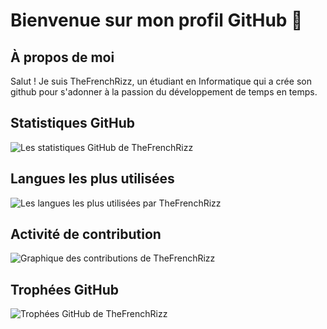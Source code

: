 # Bienvenue sur mon profil GitHub 👋

## À propos de moi

Salut ! Je suis TheFrenchRizz, un étudiant en Informatique qui a crée son github pour s'adonner à la passion du développement de temps en temps. 

## Statistiques GitHub

![Les statistiques GitHub de TheFrenchRizz](https://github-readme-stats.vercel.app/api?username=TheFrenchRizz&show_icons=true&theme=radical)

## Langues les plus utilisées

![Les langues les plus utilisées par TheFrenchRizz](https://github-readme-stats.vercel.app/api/top-langs/?username=TheFrenchRizz&layout=compact&theme=radical)

## Activité de contribution

![Graphique des contributions de TheFrenchRizz](https://activity-graph.herokuapp.com/graph?username=TheFrenchRizz&theme=radical)

## Trophées GitHub

![Trophées GitHub de TheFrenchRizz](https://github-profile-trophy.vercel.app/?username=TheFrenchRizz&theme=radical)

